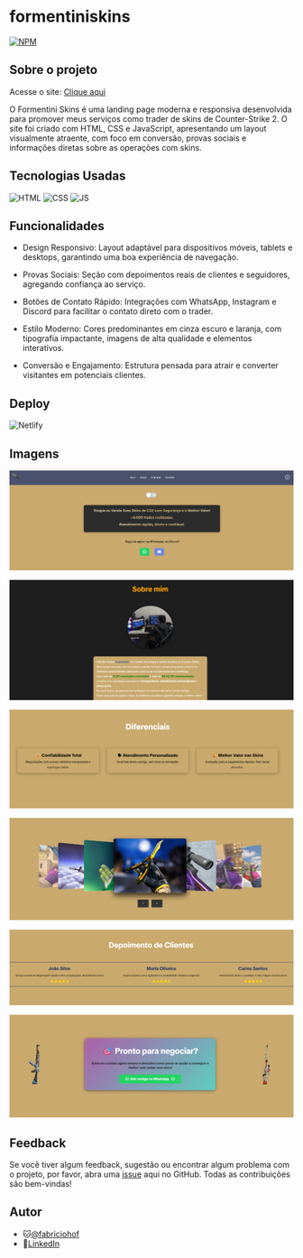 # formentiniskins

 [![NPM](https://img.shields.io/npm/l/react)](https://github.com/fabriciohof/portfolio/blob/main/LICENSE)

## Sobre o projeto

Acesse o site: <a href="https://formentiniskins.netlify.app/" target="_blank">Clique aqui</a>

O Formentini Skins é uma landing page moderna e responsiva desenvolvida para promover meus serviços como trader de skins de Counter-Strike 2. O site foi criado com HTML, CSS e JavaScript, apresentando um layout visualmente atraente, com foco em conversão, provas sociais e informações diretas sobre as operações com skins.

## Tecnologias Usadas

![HTML](https://img.shields.io/badge/HTML5-E34F26?style=for-the-badge&logo=html5&logoColor=white)
![CSS](https://img.shields.io/badge/CSS3-1572B6?style=for-the-badge&logo=css3&logoColor=white)
![JS](https://img.shields.io/badge/JavaScript-F7DF1E?style=for-the-badge&logo=javascript&logoColor=black)

## Funcionalidades

- Design Responsivo: Layout adaptável para dispositivos móveis, tablets e desktops, garantindo uma boa experiência de navegação.

- Provas Sociais: Seção com depoimentos reais de clientes e seguidores, agregando confiança ao serviço.

- Botões de Contato Rápido: Integrações com WhatsApp, Instagram e Discord para facilitar o contato direto com o trader.

- Estilo Moderno: Cores predominantes em cinza escuro e laranja, com tipografia impactante, imagens de alta qualidade e elementos interativos.

- Conversão e Engajamento: Estrutura pensada para atrair e converter visitantes em potenciais clientes.

## Deploy

![Netlify](https://img.shields.io/badge/-netlify-blue?style=for-the-badge&logo=netlify&logoColor=green)

## Imagens

![topo](https://github.com/fabriciohof/formentiniskins/blob/main/assets/imgs/header.png)

![sobre](https://github.com/fabriciohof/formentiniskins/blob/main/assets/imgs/sobre.png)

![diferenciais](https://github.com/fabriciohof/formentiniskins/blob/main/assets/imgs/diferenciais.png)

![galeria](https://github.com/fabriciohof/formentiniskins/blob/main/assets/imgs/galeria.png)

![clientes](https://github.com/fabriciohof/formentiniskins/blob/main/assets/imgs/clientes.png)

![fim](https://github.com/fabriciohof/formentiniskins/blob/main/assets/imgs/negociar.png)

## Feedback

Se você tiver algum feedback, sugestão ou encontrar algum problema com o projeto, por favor, abra uma [issue](https://github.com/fabriciohof/portfolio/issues) aqui no GitHub. Todas as contribuições são bem-vindas!

## Autor

- 🐱[@fabriciohof](https://www.github.com/fabriciohof)
- 🔗[LinkedIn](https://www.linkedin.com/in/fformentini/)  
